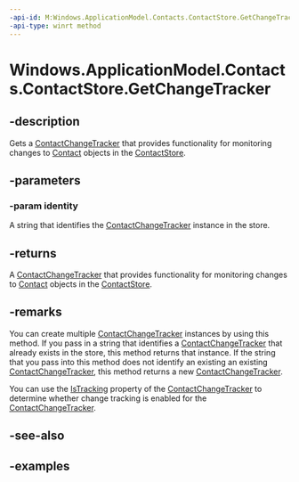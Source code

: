 ```yaml
---
-api-id: M:Windows.ApplicationModel.Contacts.ContactStore.GetChangeTracker(System.String)
-api-type: winrt method
---
```


<!-- Method syntax.
public ContactChangeTracker ContactStore.GetChangeTracker(String identity)
-->

# Windows.ApplicationModel.Contacts.ContactStore.GetChangeTracker

## -description
Gets a [ContactChangeTracker](contactchangetracker.md) that provides functionality for monitoring changes to [Contact](contact.md) objects in the [ContactStore](contactstore.md).
## -parameters
### -param identity
A string that identifies the [ContactChangeTracker](contactchangetracker.md) instance in the store.
## -returns
A [ContactChangeTracker](contactchangetracker.md) that provides functionality for monitoring changes to [Contact](contact.md) objects in the [ContactStore](contactstore.md).
## -remarks
You can create multiple [ContactChangeTracker](contactchangetracker.md) instances by using this method. If you pass in a string that identifies a [ContactChangeTracker](contactchangetracker.md) that already exists in the store, this method returns that instance. If the string that you pass into this method does not identify an existing an existing [ContactChangeTracker](contactchangetracker.md), this method returns a new [ContactChangeTracker](contactchangetracker.md).

You can use the [IsTracking](contactchangetracker_istracking.md) property of the [ContactChangeTracker](contactchangetracker.md) to determine whether change tracking is enabled for the [ContactChangeTracker](contactchangetracker.md).


## -see-also

## -examples
